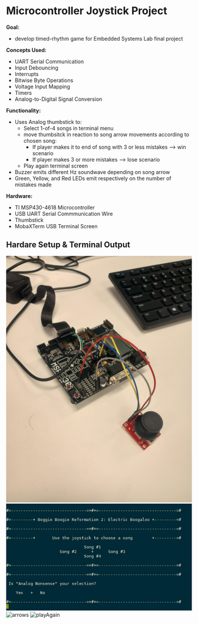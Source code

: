 # Microcontroller Joystick Project 

**Goal:** 
- develop timed-rhythm game for Embedded Systems Lab final project
  
**Concepts Used:** 
- UART Serial Communication
- Input Debouncing
- Interrupts
- Bitwise Byte Operations
- Voltage Input Mapping
- Timers
- Analog-to-Digital Signal Conversion
  
**Functionality:**
- Uses Analog thumbstick to:
  - Select 1-of-4 songs in terminal menu
  - move thumbsitck in reaction to song arrow movements according to chosen song:
    - If player makes it to end of song with 3 or less mistakes --> win scenario
    - If player makes 3 or more mistakes --> lose scenario
  - Play again terminal screen
- Buzzer emits different Hz soundwave depending on song arrow
- Green, Yellow, and Red LEDs emit respectively on the number of mistakes made

  
**Hardware:**
- TI MSP430-4618 Microcontroller
- USB UART Serial Commmunication Wire
- Thumbstick
- MobaXTerm USB Terminal Screen




## Hardare Setup & Terminal Output
![hardware](./utils/images/embeddedHardware.jpg)
![terminal](./utils/images/terminalOutput.jpg)
![arrows](./utils/images/cpe325Final_arrow1.jpg)
![playAgain](./utils/images/cpe325Final_replay.jpg)

